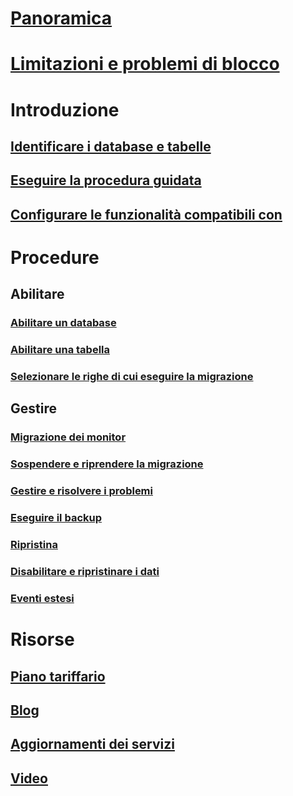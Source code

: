 # [Panoramica](stretch-database.md)  
# [Limitazioni e problemi di blocco](limitations-for-stretch-database.md)
# Introduzione
## [Identificare i database e tabelle](stretch-database-databases-and-tables-stretch-database-advisor.md)  
## [Eseguire la procedura guidata](get-started-by-running-the-enable-database-for-stretch-wizard.md)
## [Configurare le funzionalità compatibili con](configure-compatible-sql-server-features-with-stretch-database.md)  
# Procedure
## Abilitare
### [Abilitare un database](enable-stretch-database-for-a-database.md)  
### [Abilitare una tabella](enable-stretch-database-for-a-table.md)  
### [Selezionare le righe di cui eseguire la migrazione](select-rows-to-migrate-by-using-a-filter-function-stretch-database.md)  
## Gestire
### [Migrazione dei monitor](monitor-and-troubleshoot-data-migration-stretch-database.md)
### [Sospendere e riprendere la migrazione](pause-and-resume-data-migration-stretch-database.md)  
### [Gestire e risolvere i problemi](manage-and-troubleshoot-stretch-database.md)  
### [Eseguire il backup](backup-stretch-enabled-databases-stretch-database.md)  
### [Ripristina](restore-stretch-enabled-databases-stretch-database.md)  
### [Disabilitare e ripristinare i dati](disable-stretch-database-and-bring-back-remote-data.md)
### [Eventi estesi](extended-events-for-stretch-database.md)  
# Risorse
## [Piano tariffario](https://azure.microsoft.com/pricing/details/sql-server-stretch-database/)
## [Blog](https://blogs.technet.microsoft.com/dataplatforminsider/tag/stretch-database/)
## [Aggiornamenti dei servizi](https://azure.microsoft.com/updates/?product=sql-server-stretch-database)
## [Video](https://azure.microsoft.com/documentation/videos/index/?services=sql-server-stretch-database)
